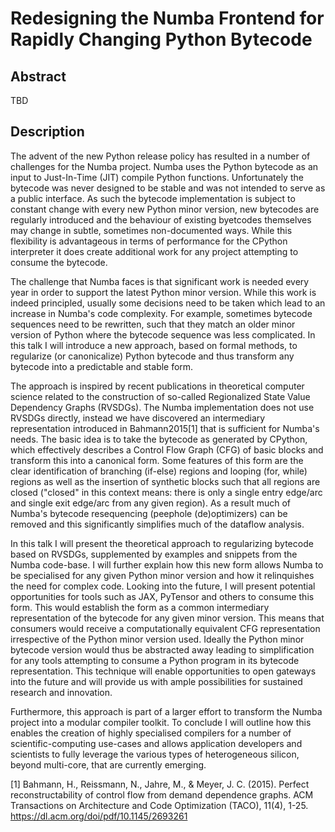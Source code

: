 Redesigning the Numba Frontend for Rapidly Changing Python Bytecode
===================================================================

Abstract
--------

TBD

Description
-----------

The advent of the new Python release policy has resulted in a number of
challenges for the Numba project. Numba uses the Python bytecode as an input to
Just-In-Time (JIT) compile Python functions. Unfortunately the bytecode was
never designed to be stable and was not intended to serve as a public
interface. As such the bytecode implementation is subject to constant change
with every new Python minor version, new bytecodes are regularly introduced and
the behaviour of existing byetcodes themselves may change in subtle, sometimes
non-documented ways. While this flexibility is advantageous in terms of
performance for the CPython interpreter it does create additional work for any
project attempting to consume the bytecode.

The challenge that Numba faces is that significant work is needed every year in
order to support the latest Python minor version. While this work is indeed
principled, usually some decisions need to be taken which lead to an increase
in Numba's code complexity. For example, sometimes bytecode sequences need to
be rewritten, such that they match an older minor version of Python where the
bytecode sequence was less complicated. In this talk I will introduce a new
approach, based on formal methods, to regularize (or canonicalize) Python
bytecode and thus transform any bytecode into a predictable and stable form.

The approach is inspired by recent publications in theoretical computer science
related to the construction of so-called Regionalized State Value Dependency
Graphs (RVSDGs). The Numba implementation does not use RVSDGs directly,
instead we have discovered an intermediary representation introduced in
Bahmann2015[1] that is sufficient for Numba's needs. The basic idea is to take
the bytecode as generated by CPython, which effectively describes a Control
Flow Graph (CFG) of basic blocks and transform this into a canonical form. Some
features of this form are the clear identification of branching (if-else)
regions and looping (for, while) regions as well as the insertion of synthetic
blocks such that all regions are closed ("closed" in this context means: there
is only a single entry edge/arc and single exit edge/arc from any given
region). As a result much of Numba's  bytecode resequencing (peephole
(de)optimizers) can be removed and this significantly simplifies much of the
dataflow analysis.

In this talk I will present the theoretical approach to regularizing bytecode
based on RVSDGs, supplemented by examples and snippets from the Numba
code-base.  I will further explain how this new form allows Numba to be
specialised for any given Python minor version and how it relinquishes the need
for complex code. Looking into the future, I will present potential
opportunities for tools such as JAX, PyTensor and others to consume this form.
This would establish the form as a common intermediary representation of the
bytecode for any given minor version.  This means that consumers would receive
a computationally equivalent CFG representation irrespective of the Python
minor version used.  Ideally the Python minor bytecode version would thus be
abstracted away leading to simplification for any tools attempting to consume a
Python program in its bytecode representation.  This technique will enable
opportunities to open gateways into the future and will provide us with ample
possibilities for sustained research and innovation.

Furthermore, this approach is part of a larger effort to transform the Numba
project into a modular compiler toolkit. To conclude I will outline how this
enables the creation of highly specialised compilers for a number of
scientific-computing use-cases and allows application developers and scientists
to fully leverage the various types of heterogeneous silicon, beyond
multi-core, that are currently emerging.


[1] Bahmann, H., Reissmann, N., Jahre, M., & Meyer, J. C. (2015). Perfect
reconstructability of control flow from demand dependence graphs. ACM
Transactions on Architecture and Code Optimization (TACO), 11(4), 1-25.
https://dl.acm.org/doi/pdf/10.1145/2693261
